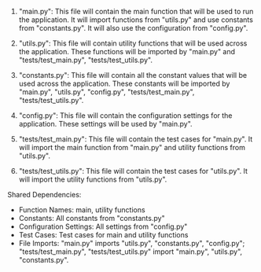 1. "main.py": This file will contain the main function that will be used to run the application. It will import functions from "utils.py" and use constants from "constants.py". It will also use the configuration from "config.py".

2. "utils.py": This file will contain utility functions that will be used across the application. These functions will be imported by "main.py" and "tests/test_main.py", "tests/test_utils.py".

3. "constants.py": This file will contain all the constant values that will be used across the application. These constants will be imported by "main.py", "utils.py", "config.py", "tests/test_main.py", "tests/test_utils.py".

4. "config.py": This file will contain the configuration settings for the application. These settings will be used by "main.py".

5. "tests/test_main.py": This file will contain the test cases for "main.py". It will import the main function from "main.py" and utility functions from "utils.py".

6. "tests/test_utils.py": This file will contain the test cases for "utils.py". It will import the utility functions from "utils.py".

Shared Dependencies:

- Function Names: main, utility functions
- Constants: All constants from "constants.py"
- Configuration Settings: All settings from "config.py"
- Test Cases: Test cases for main and utility functions
- File Imports: "main.py" imports "utils.py", "constants.py", "config.py"; "tests/test_main.py", "tests/test_utils.py" import "main.py", "utils.py", "constants.py".